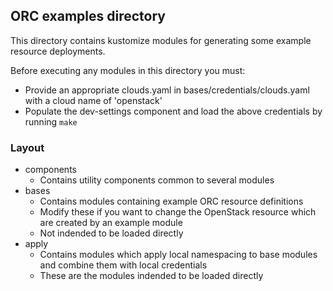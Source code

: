 ## ORC examples directory

This directory contains kustomize modules for generating some example resource
deployments.

Before executing any modules in this directory you must:
* Provide an appropriate clouds.yaml in bases/credentials/clouds.yaml with a
  cloud name of 'openstack'
* Populate the dev-settings component and load the above credentials by running `make`

### Layout

* components
  - Contains utility components common to several modules
* bases
  - Contains modules containing example ORC resource definitions
  - Modify these if you want to change the OpenStack resource which are created by an example module
  - Not indended to be loaded directly
* apply
  - Contains modules which apply local namespacing to base modules and combine them with local credentials
  - These are the modules indended to be loaded directly